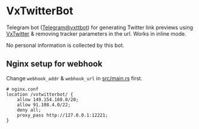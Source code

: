 # VxTwitterBot

Telegram bot ([Telegram@vxttbot](https://t.me/vxttbot)) for generating Twitter link previews
using [VxTwitter](https://github.com/dylanpdx/BetterTwitFix) & removing tracker parameters in the url.
Works in inline mode.

No personal information is collected by this bot.

## Nginx setup for webhook

Change `webhook_addr` & `webhook_url` in [src/main.rs](src/main.rs) first.

```
# nginx.conf
location /vxtwitterbot/ {
    allow 149.154.160.0/20;
    allow 91.108.4.0/22;
    deny all;
    proxy_pass http://127.0.0.1:12221;
}
```
